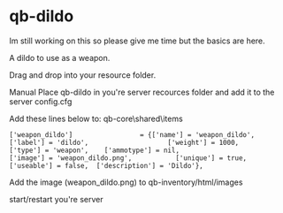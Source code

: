 # qb-dildo

Im still working on this so please give me time but the basics are here.

A dildo to use as a weapon.

Drag and drop into your resource folder.

Manual
Place qb-dildo in you're server recources folder and add it to the server config.cfg

Add these lines below to: qb-core\shared\items	
	
	['weapon_dildo'] 		         = {['name'] = 'weapon_dildo', 		        	['label'] = 'dildo', 	                ['weight'] = 1000, 		['type'] = 'weapon',   	['ammotype'] = nil,						['image'] = 'weapon_dildo.png',           ['unique'] = true,      ['useable'] = false, 	['description'] = 'Dildo'},
	

Add the image (weapon_dildo.png) to qb-inventory/html/images

start/restart you're server
